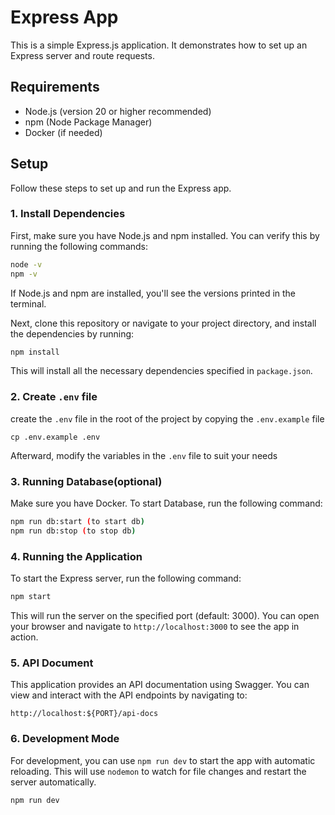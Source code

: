 # Express App

This is a simple Express.js application. It demonstrates how to set up an Express server and route requests.

## Requirements

- Node.js (version 20 or higher recommended)
- npm (Node Package Manager)
- Docker (if needed)

## Setup

Follow these steps to set up and run the Express app.

### 1. Install Dependencies

First, make sure you have Node.js and npm installed. You can verify this by running the following commands:

```bash
node -v
npm -v
```

If Node.js and npm are installed, you'll see the versions printed in the terminal.

Next, clone this repository or navigate to your project directory, and install the dependencies by running:

```bash
npm install
```

This will install all the necessary dependencies specified in `package.json`.

### 2. Create `.env` file

create the `.env` file in the root of the project by copying the `.env.example` file

```
cp .env.example .env
```

Afterward, modify the variables in the `.env` file to suit your needs

### 3. Running Database(optional)

Make sure you have Docker. To start Database, run the following command:

```bash
npm run db:start (to start db)
npm run db:stop (to stop db)
```

### 4. Running the Application

To start the Express server, run the following command:

```bash
npm start
```

This will run the server on the specified port (default: 3000). You can open your browser and navigate to `http://localhost:3000` to see the app in action.

### 5. API Document

This application provides an API documentation using Swagger. You can view and interact with the API endpoints by navigating to:

```
http://localhost:${PORT}/api-docs
```

### 6. Development Mode

For development, you can use `npm run dev` to start the app with automatic reloading. This will use `nodemon` to watch for file changes and restart the server automatically.

```bash
npm run dev
```
